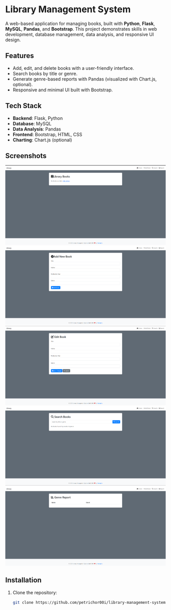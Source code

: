 # Library Management System

A web-based application for managing books, built with **Python**, **Flask**, **MySQL**, **Pandas**, and **Bootstrap**. This project demonstrates skills in web development, database management, data analysis, and responsive UI design.

## Features
- Add, edit, and delete books with a user-friendly interface.
- Search books by title or genre.
- Generate genre-based reports with Pandas (visualized with Chart.js, optional).
- Responsive and minimal UI built with Bootstrap.

## Tech Stack
- **Backend**: Flask, Python
- **Database**: MySQL
- **Data Analysis**: Pandas
- **Frontend**: Bootstrap, HTML, CSS
- **Charting**: Chart.js (optional)

## Screenshots
![Home Page](screenshots/home.png)
![Add Book](screenshots/add_book.png)
![Edit Book](screenshots/edit_book.png)
![Search](screenshots/search.png)
![Report](screenshots/report.png)


## Installation
1. Clone the repository:
   ```bash
   git clone https://github.com/petrichor00i/library-management-system.git
